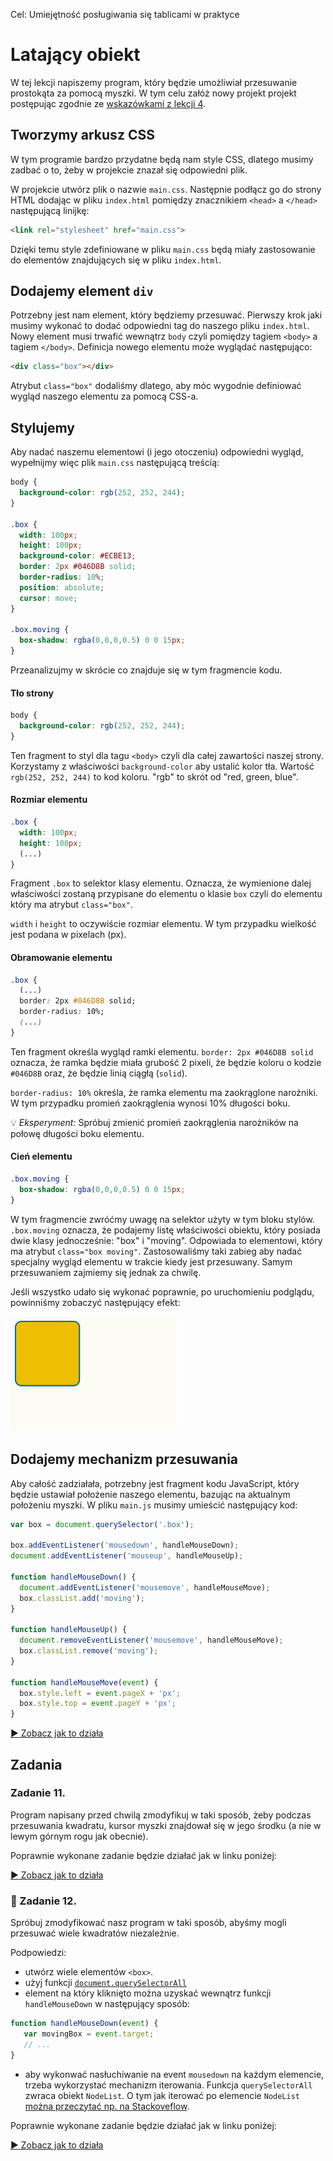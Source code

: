 Cel: Umiejętność posługiwania się tablicami w praktyce

# Latający obiekt

W tej lekcji napiszemy program, który będzie umożliwiał przesuwanie prostokąta za pomocą myszki. W tym celu załóż nowy projekt projekt postępując zgodnie ze [wskazówkami z lekcji 4](lekcja-0004.md).

## Tworzymy arkusz CSS
W tym programie bardzo przydatne będą nam style CSS, dlatego musimy zadbać o to, żeby w projekcie znazał się odpowiedni plik.

W projekcie utwórz plik o nazwie `main.css`. Następnie podłącz go do strony HTML dodając w pliku `index.html` pomiędzy znacznikiem `<head>` a `</head>` następującą linijkę:

```html
<link rel="stylesheet" href="main.css">
```
Dzięki temu style zdefiniowane w pliku `main.css` będą miały zastosowanie do elementów znajdujących się w pliku `index.html`.

## Dodajemy element `div`

Potrzebny jest nam element, który będziemy przesuwać. Pierwszy krok jaki musimy wykonać to dodać odpowiedni tag do naszego pliku `index.html`. Nowy element musi trwafić wewnątrz `body` czyli pomiędzy tagiem `<body>` a tagiem `</body>`. Definicja nowego elementu może wyglądać następująco:

```html
<div class="box"></div>
```

Atrybut `class="box"` dodaliśmy dlatego, aby móc wygodnie definiować wygląd naszego elementu za pomocą CSS-a.

## Stylujemy

Aby nadać naszemu elementowi (i jego otoczeniu) odpowiedni wygląd, wypełnijmy więc plik `main.css` następującą treścią:

```css
body {
  background-color: rgb(252, 252, 244);
}

.box {
  width: 100px;
  height: 100px;
  background-color: #ECBE13;
  border: 2px #046D8B solid;
  border-radius: 10%;
  position: absolute;
  cursor: move;
}

.box.moving {
  box-shadow: rgba(0,0,0,0.5) 0 0 15px;
}
```

Przeanalizujmy w skrócie co znajduje się w tym fragmencie kodu.

#### Tło strony
```css
body {
  background-color: rgb(252, 252, 244);
}
```
Ten fragment to styl dla tagu `<body>` czyli dla całej zawartości naszej strony. Korzystamy z właściwości `background-color` aby ustalić kolor tła. Wartość `rgb(252, 252, 244)` to kod koloru. "rgb" to skrót od "red, green, blue".

#### Rozmiar elementu
```css
.box {
  width: 100px;
  height: 100px;
  (...)
}
```
Fragment `.box` to selektor klasy elementu. Oznacza, że wymienione dalej właściwości zostaną przypisane do elementu o klasie `box` czyli do elementu który ma atrybut `class="box"`.

`width` i `height` to oczywiście rozmiar elementu. W tym przypadku wielkość jest podana w pixelach (px).

#### Obramowanie elementu

```css
.box {
  (...)
  border: 2px #046D8B solid;
  border-radius: 10%;
  (...)
}
```
Ten fragment określa wygląd ramki elementu. `border: 2px #046D8B solid` oznacza, że ramka będzie miała grubość 2 pixeli, że będzie koloru o kodzie `#046D8B` oraz, że będzie linią ciągłą (`solid`).

`border-radius: 10%` określa, że ramka elementu ma zaokrąglone narożniki. W tym przypadku promień zaokrąglenia wynosi 10% długości boku.

:bulb: _Eksperyment:_ Spróbuj zmienić promień zaokrąglenia narożników na połowę długości boku elementu.

#### Cień elementu

```css
.box.moving {
  box-shadow: rgba(0,0,0,0.5) 0 0 15px;
}
```
W tym fragmencie zwróćmy uwagę na selektor użyty w tym bloku stylów. `.box.moving` oznacza, że podajemy listę właściwości obiektu, który posiada dwie klasy jednocześnie: "box" i "moving". Odpowiada to elementowi, który ma atrybut `class="box moving"`. Zastosowaliśmy taki zabieg aby nadać specjalny wygląd elementu w trakcie kiedy jest przesuwany. Samym przesuwaniem zajmiemy się jednak za chwilę.

Jeśli wszystko udało się wykonać poprawnie, po uruchomieniu podglądu, powinniśmy zobaczyć następujący efekt:

![Box CSS](lekcja-0006/pure-css.png)

## Dodajemy mechanizm przesuwania

Aby całość zadziałała, potrzebny jest fragment kodu JavaScript, który będzie ustawiał położenie naszego elementu, bazując na aktualnym położeniu myszki. W pliku `main.js` musimy umieścić następujący kod:

```javascript
var box = document.querySelector('.box');

box.addEventListener('mousedown', handleMouseDown);
document.addEventListener('mouseup', handleMouseUp);

function handleMouseDown() {
  document.addEventListener('mousemove', handleMouseMove);
  box.classList.add('moving');
}

function handleMouseUp() {
  document.removeEventListener('mousemove', handleMouseMove);
  box.classList.remove('moving');
}

function handleMouseMove(event) {
  box.style.left = event.pageX + 'px';
  box.style.top = event.pageY + 'px';
}
```

[:arrow_forward: Zobacz jak to działa](http://jsbin.com/nidalo/23/edit?js,output)

## Zadania

### Zadanie 11.
Program napisany przed chwilą zmodyfikuj w taki sposób, żeby podczas przesuwania kwadratu, kursor myszki znajdował się w jego środku (a nie w lewym górnym rogu jak obecnie).

Poprawnie wykonane zadanie będzie działać jak w linku poniżej:

[:arrow_forward: Zobacz jak to działa](http://jsbin.com/nidalo/24)

### :muscle: Zadanie 12.
Spróbuj zmodyfikować nasz program w taki sposób, abyśmy mogli przesuwać wiele kwadratów niezależnie.

Podpowiedzi:
 - utwórz wiele elementów `<box>`.
 - użyj funkcji [`document.querySelectorAll`](https://developer.mozilla.org/pl/docs/Web/API/Document/querySelectorAll)
 - element na który kliknięto można uzyskać wewnątrz funkcji `handleMouseDown` w następujący sposób:
 
 ```javascript
 function handleMouseDown(event) {
    var movingBox = event.target;
    // ...
 }
 ```
 - aby wykonwać nasłuchiwanie na event `mousedown` na każdym elemencie, trzeba wykorzystać mechanizm iterowania. Funkcja `querySelectorAll` zwraca obiekt `NodeList`. O tym jak iterować po elemencie `NodeList` [można przeczytać np. na Stackoveflow](http://stackoverflow.com/a/5501917).
 
Poprawnie wykonane zadanie będzie działać jak w linku poniżej:

[:arrow_forward: Zobacz jak to działa](http://output.jsbin.com/tovajo)
